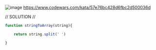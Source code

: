 ![image](https://github.com/user-attachments/assets/9d792890-a042-4c94-8bab-9e87bd96c567)
https://www.codewars.com/kata/57e76bc428d6fbc2d500036d

// SOLUTION //
```javascript
function stringToArray(string){

	return string.split(' ')

}

```
